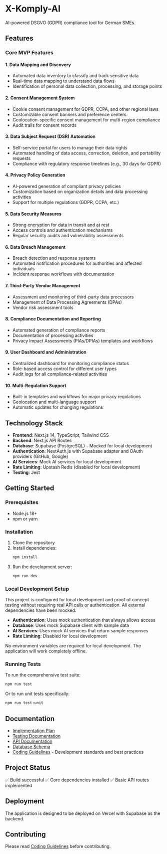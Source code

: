 # X-Komply-AI

AI-powered DSGVO (GDPR) compliance tool for German SMEs.


## Features

### Core MVP Features

#### 1. Data Mapping and Discovery
- Automated data inventory to classify and track sensitive data
- Real-time data mapping to understand data flows
- Identification of personal data collection, processing, and storage points

#### 2. Consent Management System
- Cookie consent management for GDPR, CCPA, and other regional laws
- Customizable consent banners and preference centers
- Geolocation-specific consent management for multi-region compliance
- Audit trails for consent records

#### 3. Data Subject Request (DSR) Automation
- Self-service portal for users to manage their data rights
- Automated handling of data access, correction, deletion, and portability requests
- Compliance with regulatory response timelines (e.g., 30 days for GDPR)

#### 4. Privacy Policy Generation
- AI-powered generation of compliant privacy policies
- Customization based on organization details and data processing activities
- Support for multiple regulations (GDPR, CCPA, etc.)

#### 5. Data Security Measures
- Strong encryption for data in transit and at rest
- Access controls and authentication mechanisms
- Regular security audits and vulnerability assessments

#### 6. Data Breach Management
- Breach detection and response systems
- Automated notification procedures for authorities and affected individuals
- Incident response workflows with documentation

#### 7. Third-Party Vendor Management
- Assessment and monitoring of third-party data processors
- Management of Data Processing Agreements (DPAs)
- Vendor risk assessment tools

#### 8. Compliance Documentation and Reporting
- Automated generation of compliance reports
- Documentation of processing activities
- Privacy Impact Assessments (PIAs/DPIAs) templates and workflows

#### 9. User Dashboard and Administration
- Centralized dashboard for monitoring compliance status
- Role-based access control for different user types
- Audit logs for all compliance-related activities

#### 10. Multi-Regulation Support
- Built-in templates and workflows for major privacy regulations
- Geolocation and multi-language support
- Automatic updates for changing regulations

## Technology Stack

- **Frontend**: Next.js 14, TypeScript, Tailwind CSS
- **Backend**: Next.js API Routes
- **Database**: Supabase (PostgreSQL) - Mocked for local development
- **Authentication**: NextAuth.js with Supabase adapter and OAuth providers (GitHub, Google)
- **AI Services**: Mock AI services for local development
- **Rate Limiting**: Upstash Redis (disabled for local development)
- **Testing**: Jest

## Getting Started

### Prerequisites

- Node.js 18+
- npm or yarn

### Installation

1. Clone the repository
2. Install dependencies:
   ```bash
   npm install
   ```
3. Run the development server:
   ```bash
   npm run dev
   ```

### Local Development Setup

This project is configured for local development and proof of concept testing without requiring real API calls or authentication. All external dependencies have been mocked:

- **Authentication**: Uses mock authentication that always allows access
- **Database**: Uses mock Supabase client with sample data
- **AI Services**: Uses mock AI services that return sample responses
- **Rate Limiting**: Disabled for local development

No environment variables are required for local development. The application will work completely offline.

### Running Tests

To run the comprehensive test suite:

```bash
npm run test
```

Or to run unit tests specifically:

```bash
npm run test:unit
```

## Documentation

- [Implementation Plan](IMPLEMENTATION_PLAN.md)
- [Testing Documentation](TESTING.md)
- [API Documentation](docs/api.md)
- [Database Schema](docs/schema.md)
- [Coding Guidelines](CODING_GUIDELINES.md) - Development standards and best practices

## Project Status

✅ Build successful
✅ Core dependencies installed
✅ Basic API routes implemented

## Deployment

The application is designed to be deployed on Vercel with Supabase as the backend.

## Contributing

Please read [Coding Guidelines](CODING_GUIDELINES.md) before contributing.
